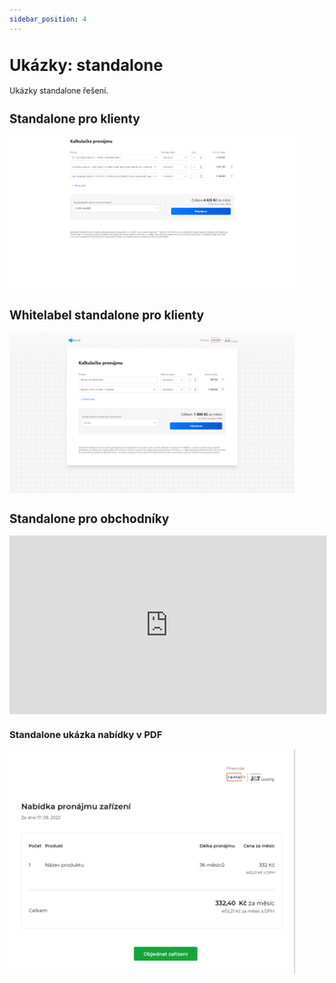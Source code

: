 ```yaml
---
sidebar_position: 4
---
```


# Ukázky: standalone

Ukázky standalone řešení.

## Standalone pro klienty

[![Standalone řešení pro kleinty](../../static/img/standalone-klienti.png)](../../static/img/standalone-klienti.png)

## Whitelabel standalone pro klienty

[![Standalone řešení pro kleinty](../../static/img/standalone.png)](../../static/img/standalone.png)

## Standalone pro obchodníky

<div class="video-container"><iframe width="560" height="315" src="https://www.youtube.com/embed/dJN3oMz8h4s?playlist=dJN3oMz8h4s&autoplay=1&loop=1&modestbranding=1&playsinline=1&fs=1" title="Standalone pro obchodníky" frameborder="0" allow="accelerometer; autoplay; clipboard-write; encrypted-media; gyroscope; picture-in-picture" allowfullscreen></iframe></div>

### Standalone ukázka nabídky v PDF

[![Standalone ukázka nabídky](../../static/img/pdf.png)](../../static/img/pdf.png)
